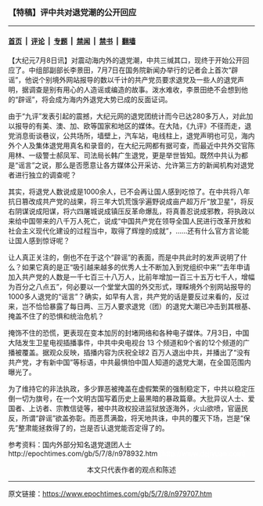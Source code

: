 ### 【特稿】评中共对退党潮的公开回应

---

#### [首页](../../../..?n979707) &nbsp;|&nbsp; [评论](../../../../../epoch-comment?n979707) &nbsp;|&nbsp; [专题](../../../../../epoch-special?n979707) &nbsp;|&nbsp; [禁闻](../../../../../epoch-news?n979707) &nbsp;|&nbsp; [禁书](../../../../../books?n979707) &nbsp;|&nbsp; [翻墙](https://github.com/gfw-breaker/nogfw/blob/master/README.md?n979707)


<div class="post_content" id="artbody" itemprop="articleBody">
 <!-- article content begin -->
 <p>
  【大纪元7月8日讯】对震动海内外的退党潮，中共三缄其口，现终于开始公开回应了。中组部副部长李景田，7月7日在国务院新闻办举行的记者会上首次“辟谣”，他说个别境外网站报导的数以千计的共产党员要求退党及一些人的退党声明，据调查是别有用心的人造谣或编造的故事。泼水难收，李景田绝不会想到他的“辟谣”，将会成为海内外退党大势已成的反面证词。
 </p>
 <p>
  由于“九评”发表引起的震撼，大纪元网的退党团统计而今已达280多万人，对此加以报导的有美、澳、加、欧等国家和地区的媒体。在大陆，《九评》不径而走，退党消息街谈巷议，公共场所，墙壁上，汽车站，电线柱上，退党声明也可见，海内外个人及集体退党用真名和录音的，在大纪元网都有据可查，而最近中共外交官陈用林、一级警士郝凤军、司法局长韩广生退党，更是举世皆知。既然中共认为都是“谣言”之说，那么是否愿意让各方媒体公开采访、允许第三方的新闻机构对退党者进行独立的调查呢？
 </p>
 <p>
  其实，将退党人数说成是1000余人，已不会再让国人感到吃惊了。在中共将八年抗日篡改成共产党的战果，将三年大饥荒饿孚遍野说成亩产超万斤“放卫星”，将反右阴谋说成阳谋，将六四屠城说成镇压反革命爆乱，将真善忍说成邪教，将执政以来给中国带来的八千万人死亡，说成“中国共产党在领导全国人民进行改革开放和社会主义现代化建设的过程当中，取得了辉煌的成就”，……还有什么官方言论能让国人感到惊讶呢？
 </p>
 <p>
  让人真正关注的，倒也不在于这个“辟谣”的表面，而是中共此时的发声说明了什么？如果它真的是正“吸引越来越多的优秀人士不断加入到党组织中来”“去年申请加入共产党的人数是一千七百三十八万人，比前年增加一百三十五万七千人，增幅为百分之八点五”，何必要以一个堂堂大国的外交形式，理睬境外个别网站报导的1000多人退党的“谣言”？确实，如早有人言，共产党的话是要反过来看的，反过来，岂不恰恰暴露了每日两、三万人要求退党（团）的退党大潮已冲击到其根基、掩盖不住了的恐惧和统治危机？
 </p>
 <p>
  掩饰不住的恐慌，更表现在变本加厉的封堵网络和各种电子媒体。7月3日，中国大陆发生卫星电视插播事件，中共中央电视台 13 个频道和9个省的12个频道的广播被覆盖。据观众反映，插播内容为庆祝全球2 百万人退出中共，并播出了“没有共产党，才有新中国”等标语，中共最惧怕中国人知道的退党大潮，在全国范围内曝光了。
 </p>
 <p>
  为了维持它的非法执政，多少罪恶被掩盖在虚假繁荣的强制稳定下，中共以稳定压倒一切为旗号，在一个文明古国写着历史上最黑暗的暴政篇章。大批异议人士、爱国者、上访者、宗教信徒等，被中共政权投进监狱放逐海外，火山欲喷，官逼民反，所谓“辟谣”欲盖弥彰。而恶贯满盈，将天地共诛，中共的覆灭下场，岂是“保先”整肃能拯救得了的，岂是否认退党能否定得了的。
 </p>
 <p>
  <ok href="/b5/5/7/8/n978932.htm" target="_blank">
   参考资料：国内外部分知名退党退团人士
  </ok>
  <br/>
  http://epochtimes.com/gb/5/7/8/n978932.htm
  <font color="#ffffff">
   (http://www.dajiyuan.com)
  </font>
  <br/>
  <center>
   <font class="GY16">
    本文只代表作者的观点和陈述
   </font>
  </center>
 </p>
 <!-- article content end -->
 <div id="below_article_ad">
 </div>
</div>


---

原文链接：https://www.epochtimes.com/gb/5/7/8/n979707.htm